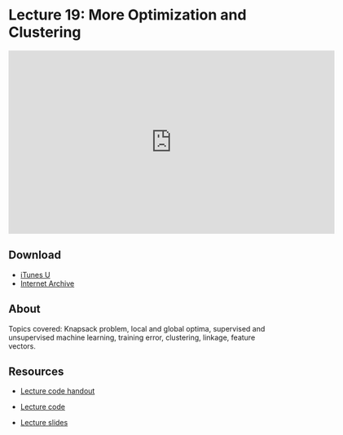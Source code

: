 # Lecture 19: More Optimization and Clustering

<iframe width="640" height="360" src="http://www.youtube.com/embed/miw2CiKp1r0?feature=player_detailpage" frameborder="0" allowfullscreen></iframe>

## Download

- [iTunes U](http://itunes.apple.com/us/itunes-u/lecture-19-more-optimization/id499270153?i=110101051)
- [Internet Archive](http://www.archive.org/download/MIT6.00SCS11/MIT6_00SCS11_lec19_300k.mp4)

## About

Topics covered: Knapsack problem, local and global optima, supervised and unsupervised machine learning, training error, clustering, linkage, feature vectors.



## Resources

- [Lecture code handout](http://ocw.mit.edu/courses/electrical-engineering-and-computer-science/6-00sc-introduction-to-computer-science-and-programming-spring-2011/unit-2/lecture-19-more-optimization-and-clustering/MIT6_00SCS11_lec19.pdf)

- [Lecture code](http://ocw.mit.edu/courses/electrical-engineering-and-computer-science/6-00sc-introduction-to-computer-science-and-programming-spring-2011/unit-2/lecture-19-more-optimization-and-clustering/lec19.py)

- [Lecture slides](http://ocw.mit.edu/courses/electrical-engineering-and-computer-science/6-00sc-introduction-to-computer-science-and-programming-spring-2011/unit-2/lecture-19-more-optimization-and-clustering/MIT6_00SCS11_lec19_slides.pdf)



